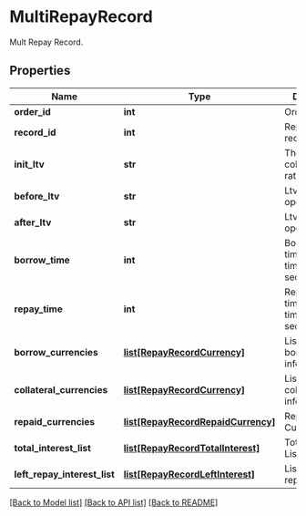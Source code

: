 # MultiRepayRecord

Mult Repay Record.
## Properties
Name | Type | Description | Notes
------------ | ------------- | ------------- | -------------
**order_id** | **int** | Order ID. | [optional] 
**record_id** | **int** | Repayment record ID. | [optional] 
**init_ltv** | **str** | The initial collateralization rate. | [optional] 
**before_ltv** | **str** | Ltv before the operation. | [optional] 
**after_ltv** | **str** | Ltv after the operation. | [optional] 
**borrow_time** | **int** | Borrowing time, timestamp in seconds. | [optional] 
**repay_time** | **int** | Repayment time, timestamp in seconds. | [optional] 
**borrow_currencies** | [**list[RepayRecordCurrency]**](RepayRecordCurrency.md) | List of borrowing information. | [optional] 
**collateral_currencies** | [**list[RepayRecordCurrency]**](RepayRecordCurrency.md) | List of collateral information. | [optional] 
**repaid_currencies** | [**list[RepayRecordRepaidCurrency]**](RepayRecordRepaidCurrency.md) | Repay Currency List. | [optional] 
**total_interest_list** | [**list[RepayRecordTotalInterest]**](RepayRecordTotalInterest.md) | Total Interest List. | [optional] 
**left_repay_interest_list** | [**list[RepayRecordLeftInterest]**](RepayRecordLeftInterest.md) | List of left repay interest. | [optional] 

[[Back to Model list]](../README.md#documentation-for-models) [[Back to API list]](../README.md#documentation-for-api-endpoints) [[Back to README]](../README.md)


